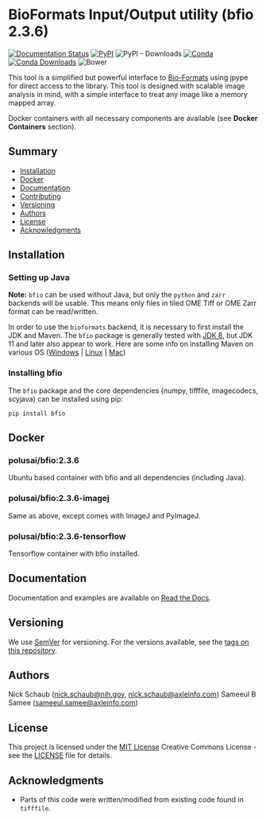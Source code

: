 # **B**io**F**ormats **I**nput/**O**utput utility (bfio 2.3.6)

[![Documentation Status](https://readthedocs.org/projects/bfio/badge/?version=latest)](https://bfio.readthedocs.io/en/latest/?badge=latest)
[![PyPI](https://img.shields.io/pypi/v/bfio)](https://pypi.org/project/bfio/)
![PyPI - Downloads](https://img.shields.io/pypi/dm/bfio)
[![Conda](https://img.shields.io/conda/v/conda-forge/bfio)](https://anaconda.org/conda-forge/bfio)
[![Conda Downloads](https://img.shields.io/conda/dn/conda-forge/bfio?label=Conda%20downloads)](https://anaconda.org/conda-forge/bfio)
![Bower](https://img.shields.io/bower/l/MI)

This tool is a simplified but powerful interface to
[Bio-Formats](https://www.openmicroscopy.org/bio-formats/)
using jpype for direct access to the library. This tool is designed with
scalable image analysis in mind, with a simple interface to treat any image
like a memory mapped array.

Docker containers with all necessary components are available (see
**Docker Containers** section).

## Summary

- [Installation](#installation)
- [Docker](#docker)
- [Documentation](#documentation)
- [Contributing](#contributing)
- [Versioning](#versioning)
- [Authors](#authors)
- [License](#license)
- [Acknowledgments](#acknowledgments)

## Installation

### Setting up Java

**Note:** `bfio` can be used without Java, but only the `python` and `zarr`
backends will be usable. This means only files in tiled OME Tiff or OME Zarr format can be
read/written.

In order to use the `bioformats` backend, it is necessary to first install the JDK and Maven.
The `bfio` package is generally tested with
[JDK 8](https://docs.oracle.com/javase/8/docs/technotes/guides/install/install_overview.html),
but JDK 11 and later also appear to work.
Here are some info on installing Maven on various OS ([Windows](https://phoenixnap.com/kb/install-maven-windows) | [Linux](https://www.digitalocean.com/community/tutorials/install-maven-linux-ubuntu) | [Mac](https://www.digitalocean.com/community/tutorials/install-maven-mac-os))

### Installing bfio

The `bfio` package and the core dependencies (numpy, tifffile, imagecodecs, scyjava) can
be installed using pip:

`pip install bfio`

## Docker

### polusai/bfio:2.3.6

Ubuntu based container with bfio and all dependencies (including Java).

### polusai/bfio:2.3.6-imagej

Same as above, except comes with ImageJ and PyImageJ.

### polusai/bfio:2.3.6-tensorflow

Tensorflow container with bfio installed.

## Documentation

Documentation and examples are available on
[Read the Docs](https://bfio.readthedocs.io/en/latest/).

## Versioning

We use [SemVer](http://semver.org/) for versioning. For the versions
available, see the [tags on this
repository](https://github.com/PurpleBooth/a-good-readme-template/tags).

## Authors

Nick Schaub (nick.schaub@nih.gov, nick.schaub@axleinfo.com)
Sameeul B Samee (sameeul.samee@axleinfo.com)

## License

This project is licensed under the [MIT License](LICENSE)
Creative Commons License - see the [LICENSE](LICENSE) file for details.

## Acknowledgments

- Parts of this code were written/modified from existing code found in
    `tifffile`.
